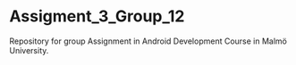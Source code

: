 # Assigment_3_Group_12
Repository for group Assignment in Android Development Course in Malmö University.
